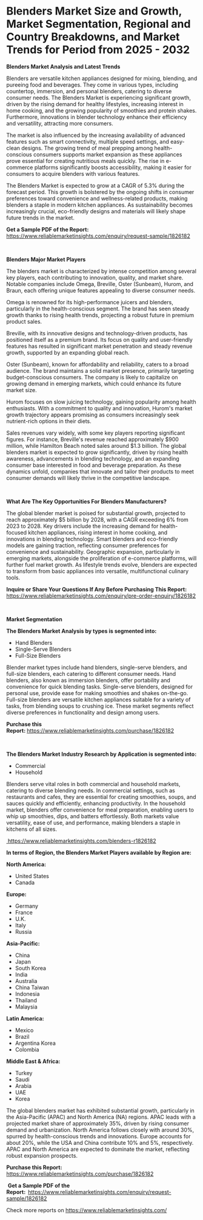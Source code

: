 <p><h1>Blenders Market Size and Growth, Market Segmentation, Regional and Country Breakdowns, and Market Trends for Period from 2025 -  2032</h1></p><p><strong>Blenders Market Analysis and Latest Trends</strong></p>
<p><p>Blenders are versatile kitchen appliances designed for mixing, blending, and pureeing food and beverages. They come in various types, including countertop, immersion, and personal blenders, catering to diverse consumer needs. The Blenders Market is experiencing significant growth, driven by the rising demand for healthy lifestyles, increasing interest in home cooking, and the growing popularity of smoothies and protein shakes. Furthermore, innovations in blender technology enhance their efficiency and versatility, attracting more consumers.</p><p>The market is also influenced by the increasing availability of advanced features such as smart connectivity, multiple speed settings, and easy-clean designs. The growing trend of meal prepping among health-conscious consumers supports market expansion as these appliances prove essential for creating nutritious meals quickly. The rise in e-commerce platforms significantly boosts accessibility, making it easier for consumers to acquire blenders with various features.</p><p>The Blenders Market is expected to grow at a CAGR of 5.3% during the forecast period. This growth is bolstered by the ongoing shifts in consumer preferences toward convenience and wellness-related products, making blenders a staple in modern kitchen appliances. As sustainability becomes increasingly crucial, eco-friendly designs and materials will likely shape future trends in the market.</p></p>
<p><strong>Get a Sample PDF of the Report:&nbsp;</strong> <a href="https://www.reliablemarketinsights.com/enquiry/request-sample/1826182?utm_campaign=2609&utm_medium=2&utm_source=Github&utm_content=ia&utm_term=09042025&utm_id=blenders">https://www.reliablemarketinsights.com/enquiry/request-sample/1826182</a></p>
<p>&nbsp;</p>
<p><strong>Blenders Major Market Players</strong></p>
<p><p>The blenders market is characterized by intense competition among several key players, each contributing to innovation, quality, and market share. Notable companies include Omega, Breville, Oster (Sunbeam), Hurom, and Braun, each offering unique features appealing to diverse consumer needs.</p><p>Omega is renowned for its high-performance juicers and blenders, particularly in the health-conscious segment. The brand has seen steady growth thanks to rising health trends, projecting a robust future in premium product sales.</p><p>Breville, with its innovative designs and technology-driven products, has positioned itself as a premium brand. Its focus on quality and user-friendly features has resulted in significant market penetration and steady revenue growth, supported by an expanding global reach.</p><p>Oster (Sunbeam), known for affordability and reliability, caters to a broad audience. The brand maintains a solid market presence, primarily targeting budget-conscious consumers. The company is likely to capitalize on growing demand in emerging markets, which could enhance its future market size.</p><p>Hurom focuses on slow juicing technology, gaining popularity among health enthusiasts. With a commitment to quality and innovation, Hurom's market growth trajectory appears promising as consumers increasingly seek nutrient-rich options in their diets.</p><p>Sales revenues vary widely, with some key players reporting significant figures. For instance, Breville's revenue reached approximately $900 million, while Hamilton Beach noted sales around $1.3 billion. The global blenders market is expected to grow significantly, driven by rising health awareness, advancements in blending technology, and an expanding consumer base interested in food and beverage preparation. As these dynamics unfold, companies that innovate and tailor their products to meet consumer demands will likely thrive in the competitive landscape.</p></p>
<p>&nbsp;</p>
<p><strong>What Are The Key Opportunities For Blenders Manufacturers?</strong></p>
<p><p>The global blender market is poised for substantial growth, projected to reach approximately $5 billion by 2028, with a CAGR exceeding 6% from 2023 to 2028. Key drivers include the increasing demand for health-focused kitchen appliances, rising interest in home cooking, and innovations in blending technology. Smart blenders and eco-friendly models are gaining traction, reflecting consumer preferences for convenience and sustainability. Geographic expansion, particularly in emerging markets, alongside the proliferation of e-commerce platforms, will further fuel market growth. As lifestyle trends evolve, blenders are expected to transform from basic appliances into versatile, multifunctional culinary tools.</p></p>
<p><strong>Inquire or Share Your Questions If Any Before Purchasing This Report:</strong> <a href="https://www.reliablemarketinsights.com/enquiry/pre-order-enquiry/1826182?utm_campaign=2609&utm_medium=2&utm_source=Github&utm_content=ia&utm_term=09042025&utm_id=blenders">https://www.reliablemarketinsights.com/enquiry/pre-order-enquiry/1826182</a></p>
<p>&nbsp;</p>
<p><strong>Market Segmentation</strong></p>
<p><strong>The Blenders Market Analysis by types is segmented into:</strong></p>
<p><ul><li>Hand Blenders</li><li>Single-Serve Blenders</li><li>Full-Size Blenders</li></ul></p>
<p><p>Blender market types include hand blenders, single-serve blenders, and full-size blenders, each catering to different consumer needs. Hand blenders, also known as immersion blenders, offer portability and convenience for quick blending tasks. Single-serve blenders, designed for personal use, provide ease for making smoothies and shakes on-the-go. Full-size blenders are versatile kitchen appliances suitable for a variety of tasks, from blending soups to crushing ice. These market segments reflect diverse preferences in functionality and design among users.</p></p>
<p><strong>Purchase this Report:&nbsp;</strong><a href="https://www.reliablemarketinsights.com/purchase/1826182?utm_campaign=2609&utm_medium=2&utm_source=Github&utm_content=ia&utm_term=09042025&utm_id=blenders">https://www.reliablemarketinsights.com/purchase/1826182</a></p>
<p>&nbsp;</p>
<p><strong>The Blenders Market Industry Research by Application is segmented into:</strong></p>
<p><ul><li>Commercial</li><li>Household</li></ul></p>
<p><p>Blenders serve vital roles in both commercial and household markets, catering to diverse blending needs. In commercial settings, such as restaurants and cafes, they are essential for creating smoothies, soups, and sauces quickly and efficiently, enhancing productivity. In the household market, blenders offer convenience for meal preparation, enabling users to whip up smoothies, dips, and batters effortlessly. Both markets value versatility, ease of use, and performance, making blenders a staple in kitchens of all sizes.</p></p>
<p><a href="https://www.reliablemarketinsights.com/blenders-r1826182?utm_campaign=2609&utm_medium=2&utm_source=Github&utm_content=ia&utm_term=09042025&utm_id=blenders">&nbsp;https://www.reliablemarketinsights.com/blenders-r1826182</a></p>
<p><strong>In terms of Region, the Blenders Market Players available by Region are:</strong></p>
<p>
    <p> <strong> North America: </strong>
        <ul>
            <li>United States</li>
            <li>Canada</li>
        </ul>
        </p> 
    <p> <strong> Europe: </strong>
        <ul>
            <li>Germany</li>
            <li>France</li>
            <li>U.K.</li>
            <li>Italy</li>
            <li>Russia</li>
        </ul>
        </p> 
    <p> <strong> Asia-Pacific: </strong>
        <ul>
            <li>China</li>
            <li>Japan</li>
            <li>South Korea</li>
            <li>India</li>
            <li>Australia</li>
            <li>China Taiwan</li>
            <li>Indonesia</li>
            <li>Thailand</li>
            <li>Malaysia</li>
        </ul>
        </p> 
    <p> <strong> Latin America: </strong>
        <ul>
            <li>Mexico</li>
            <li>Brazil</li>
            <li>Argentina Korea</li>
            <li>Colombia</li>
        </ul>
        </p> 
    <p> <strong> Middle East & Africa: </strong>
        <ul>
            <li>Turkey</li>
            <li>Saudi</li>
            <li>Arabia</li>
            <li>UAE</li>
            <li>Korea</li>
        </ul>
    </p>
    </p>
<p><p>The global blenders market has exhibited substantial growth, particularly in the Asia-Pacific (APAC) and North America (NA) regions. APAC leads with a projected market share of approximately 35%, driven by rising consumer demand and urbanization. North America follows closely with around 30%, spurred by health-conscious trends and innovations. Europe accounts for about 20%, while the USA and China contribute 10% and 5%, respectively. APAC and North America are expected to dominate the market, reflecting robust expansion prospects.</p></p>
<p><strong>Purchase this Report: </strong><a href="https://www.reliablemarketinsights.com/purchase/1826182?utm_campaign=2609&utm_medium=2&utm_source=Github&utm_content=ia&utm_term=09042025&utm_id=blenders">https://www.reliablemarketinsights.com/purchase/1826182</a></p>
<p>&nbsp;<strong>Get a Sample PDF of the Report:&nbsp;&nbsp;</strong><a href="https://www.reliablemarketinsights.com/enquiry/request-sample/1826182?utm_campaign=2609&utm_medium=2&utm_source=Github&utm_content=ia&utm_term=09042025&utm_id=blenders">https://www.reliablemarketinsights.com/enquiry/request-sample/1826182</a></p>
<p><strong></strong></p>
<p>Check more reports on <a href="https://www.reliablemarketinsights.com/?utm_campaign=2609&utm_medium=2&utm_source=Github&utm_content=ia&utm_term=09042025&utm_id=blenders">https://www.reliablemarketinsights.com/</a></p>